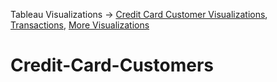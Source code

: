 Tableau Visualizations -> [Credit Card Customer Visualizations](https://public.tableau.com/views/CreditCardCustomersAllVisualizations/MainDashboard1?:language=en-US&:display_count=n&:origin=viz_share_link), [Transactions](https://public.tableau.com/views/CreditCardCustomersTransactions/TransactionsDashboard2?:language=en-US&:display_count=n&:origin=viz_share_link), [More Visualizations](https://public.tableau.com/views/CreditCardCustomersMoreVisualizations/MoreVisualizations3-?:language=en-US&:display_count=n&:origin=viz_share_link)


# Credit-Card-Customers
